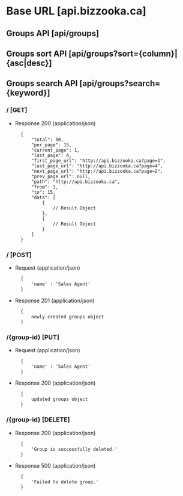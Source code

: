 # Base URL [api.bizzooka.ca]

## Groups API [api/groups]

## Groups sort API [api/groups?sort={column}|{asc|desc}]

## Groups search API [api/groups?search={keyword}]

### / [GET]

+ Response 200 (application/json)

        {
            "total": 50,
            "per_page": 15,
            "current_page": 1,
            "last_page": 4,
            "first_page_url": "http://api.bizzooka.ca?page=1",
            "last_page_url": "http://api.bizzooka.ca?page=4",
            "next_page_url": "http://api.bizzooka.ca?page=2",
            "prev_page_url": null,
            "path": "http://api.bizzooka.ca",
            "from": 1,
            "to": 15,
            "data": [
                {
                    // Result Object
                },
                {
                    // Result Object
                }
            ]
        }

### / [POST]

+ Request (application/json)

        {
            'name' : 'Sales Agent'
        }

+ Response 201 (application/json)

        {
            newly created groups object
        }

### /{group-id} [PUT]

+ Request (application/json)

        {
            'name' : 'Sales Agent'
        }

+ Response 200 (application/json)

        {
            updated groups object
        }

### /{group-id} [DELETE]

+ Response 200 (application/json)

        {
            'Group is successfully deleted.'
        }

+ Response 500 (application/json)

        {
            'Failed to delete group.'
        }
